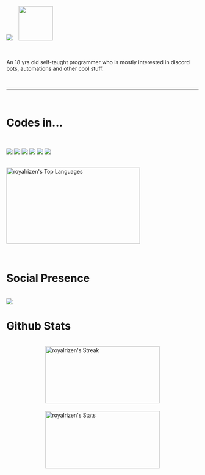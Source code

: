<img src="https://i.ibb.co/09SfyGP/Untitled101-20240815095328.png"> ‎ ‎ ‎‎ ‎ <img src="https://cdn.discordapp.com/emojis/805494530551316530.png" width=90 height=90>

<br>

An 18 yrs old self-taught programmer who is mostly interested in discord bots, automations and other cool stuff.

<br>

---

<br>

# Codes in...

<br> 

<img src="https://img.shields.io/badge/CSS3-1572B6?style=for-the-badge&logo=css3&logoColor=white"> <img src="https://img.shields.io/badge/HTML5-E34F26?style=for-the-badge&logo=html5&logoColor=white"> <img src="https://img.shields.io/badge/Python-FFD43B?style=for-the-badge&logo=python&logoColor=blue"> <img src="https://img.shields.io/badge/JavaScript-323330?style=for-the-badge&logo=javascript&logoColor=F7DF1E"> <img src="https://img.shields.io/badge/Flask-000000?style=for-the-badge&logo=flask&logoColor=white"> <img src="https://img.shields.io/badge/json-5E5C5C?style=for-the-badge&logo=json&logoColor=white">
‎
<br>
<br>

<img src="https://github-readme-stats.vercel.app/api/top-langs/?username=royalrizen&theme=dracula&show_icons=true&hide_border=true&layout=compact" alt="royalrizen's Top Languages" width="350" height="200" />

<br>
<br>
<br>

# Social Presence 

<br>

<img src="https://lanyard.cnrad.dev/api/918862839316373554?bg=121212&showDisplayName=true&idleMessage=Maybe%20you%20should%20stop%20stalking%20me."/>

<br>

# ‎‎‎Github Stats

<br>

<div style="display: flex; flex-wrap: wrap; justify-content: center; align-items: center; gap: 20px;">
  <img src="https://github-readme-streak-stats.herokuapp.com/?user=royalrizen&theme=dracula&hide_border=true" alt="royalrizen's Streak" style="width: 300px; height: 150px;" />
  <img src="https://github-readme-stats.vercel.app/api?username=royalrizen&theme=dracula&show_icons=true&hide_border=true&count_private=true" alt="royalrizen's Stats" style="width: 300px; height: 150px;" />
</div>
